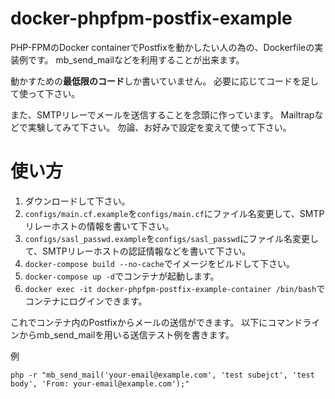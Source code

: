 # docker-phpfpm-postfix-example
PHP-FPMのDocker containerでPostfixを動かしたい人の為の、Dockerfileの実装例です。
mb_send_mailなどを利用することが出来ます。

動かすための**最低限のコード**しか書いていません。
必要に応じてコードを足して使って下さい。

また、SMTPリレーでメールを送信することを念頭に作っています。
Mailtrapなどで実験してみて下さい。
勿論、お好みで設定を変えて使って下さい。

# 使い方
1. ダウンロードして下さい。
2. `configs/main.cf.example`を`configs/main.cf`にファイル名変更して、SMTPリレーホストの情報を書いて下さい。
3. `configs/sasl_passwd.example`を`configs/sasl_passwd`にファイル名変更して、SMTPリレーホストの認証情報などを書いて下さい。
4. `docker-compose build --no-cache`でイメージをビルドして下さい。
5. `docker-compose up -d`でコンテナが起動します。
6. `docker exec -it docker-phpfpm-postfix-example-container /bin/bash`でコンテナにログインできます。

これでコンテナ内のPostfixからメールの送信ができます。
以下にコマンドラインからmb_send_mailを用いる送信テスト例を書きます。

例
```
php -r "mb_send_mail('your-email@example.com', 'test subejct', 'test body', 'From: your-email@example.com');"
```
